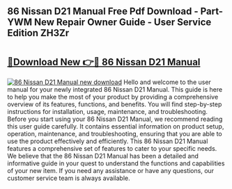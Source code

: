 ## 86 Nissan D21 Manual Free Pdf Download - Part-YWM New Repair Owner Guide - User Service Edition ZH3Zr

# <h2><a href="http://bc8896.oget.top/?id=86+Nissan+D21+Manual">🔗Download New 👉🔴 86 Nissan D21 Manual</a></h2>

[![86 Nissan D21 Manual new download](https://i.imgur.com/5g1atiW.png)](http://bc8896.oget.top/?id=86+Nissan+D21+Manual)
Hello and welcome to the user manual for your newly integrated 86 Nissan D21 Manual. This guide is here to help you make the most of your product by providing a comprehensive overview of its features, functions, and benefits. You will find step-by-step instructions for installation, usage, maintenance, and troubleshooting. Before you start using your 86 Nissan D21 Manual, we recommend reading this user guide carefully. It contains essential information on product setup, operation, maintenance, and troubleshooting, ensuring that you are able to use the product effectively and efficiently. This 86 Nissan D21 Manual features a comprehensive set of features to cater to your specific needs. We believe that the 86 Nissan D21 Manual has been a detailed and informative guide in your quest to understand the functions and capabilities of your new item. If you need any assistance or have any questions, our customer service team is always available.
